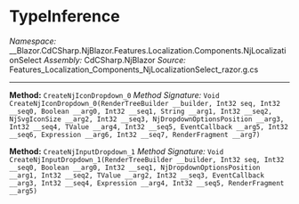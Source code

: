 # TypeInference

*Namespace:* __Blazor.CdCSharp.NjBlazor.Features.Localization.Components.NjLocalizationSelect
*Assembly:* CdCSharp.NjBlazor
*Source:* Features_Localization_Components_NjLocalizationSelect_razor.g.cs


---

**Method:** `CreateNjIconDropdown_0`
*Method Signature:* `Void CreateNjIconDropdown_0(RenderTreeBuilder __builder, Int32 seq, Int32 __seq0, Boolean __arg0, Int32 __seq1, String __arg1, Int32 __seq2, NjSvgIconSize __arg2, Int32 __seq3, NjDropdownOptionsPosition __arg3, Int32 __seq4, TValue __arg4, Int32 __seq5, EventCallback __arg5, Int32 __seq6, Expression __arg6, Int32 __seq7, RenderFragment __arg7)`


**Method:** `CreateNjInputDropdown_1`
*Method Signature:* `Void CreateNjInputDropdown_1(RenderTreeBuilder __builder, Int32 seq, Int32 __seq0, Boolean __arg0, Int32 __seq1, NjDropdownOptionsPosition __arg1, Int32 __seq2, TValue __arg2, Int32 __seq3, EventCallback __arg3, Int32 __seq4, Expression __arg4, Int32 __seq5, RenderFragment __arg5)`

